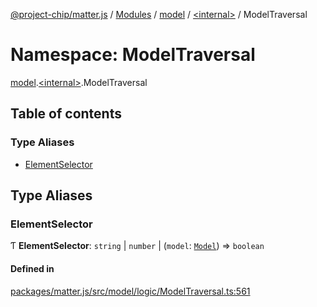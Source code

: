[@project-chip/matter.js](../README.md) / [Modules](../modules.md) / [model](model.md) / [\<internal\>](model._internal_.md) / ModelTraversal

# Namespace: ModelTraversal

[model](model.md).[\<internal\>](model._internal_.md).ModelTraversal

## Table of contents

### Type Aliases

- [ElementSelector](model._internal_.ModelTraversal.md#elementselector)

## Type Aliases

### ElementSelector

Ƭ **ElementSelector**: `string` \| `number` \| (`model`: [`Model`](../classes/model.Model-1.md)) => `boolean`

#### Defined in

[packages/matter.js/src/model/logic/ModelTraversal.ts:561](https://github.com/project-chip/matter.js/blob/c15b1068/packages/matter.js/src/model/logic/ModelTraversal.ts#L561)
